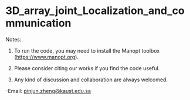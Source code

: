 # 3D_array_joint_Localization_and_communication

Notes:
1. To run the code, you may need to install the Manopt toolbox (https://www.manopt.org).

2. Please consider citing our works if you find the code useful. 

3. Any kind of discussion and collaboration are always welcomed. 

-Email: pinjun.zheng@kaust.edu.sa 
